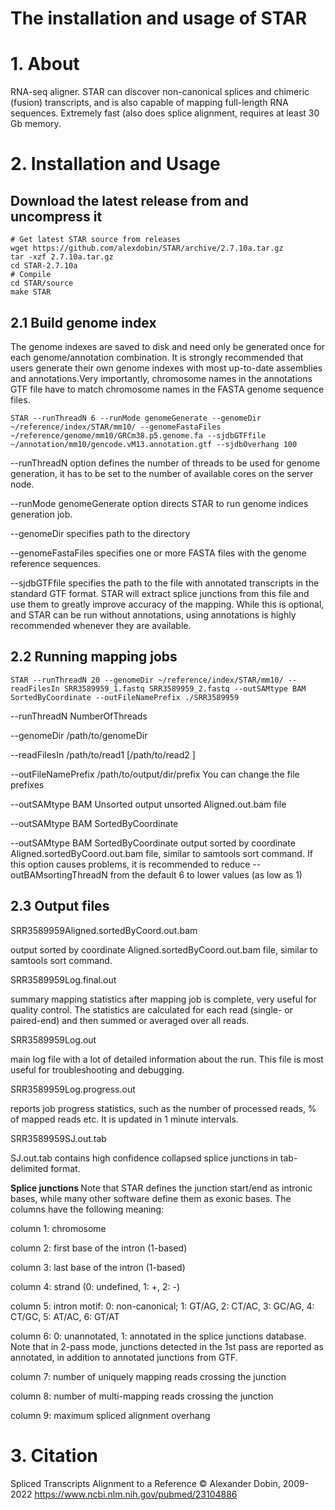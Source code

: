 # The installation and usage of STAR
# 1. About
RNA-seq aligner.  STAR can discover non-canonical splices and chimeric (fusion) transcripts, and is also capable of mapping full-length RNA sequences. Extremely fast (also does splice alignment, requires at least 30 Gb memory.
# 2. Installation and Usage
## Download the latest release from and uncompress it
```
# Get latest STAR source from releases
wget https://github.com/alexdobin/STAR/archive/2.7.10a.tar.gz
tar -xzf 2.7.10a.tar.gz
cd STAR-2.7.10a
# Compile
cd STAR/source
make STAR
```

## 2.1 Build genome index
The genome indexes are saved to disk and need only be generated once for each genome/annotation combination.  It is strongly recommended that users generate their own genome indexes with most up-to-date assemblies and annotations.Very importantly, chromosome names in the annotations GTF file have to match chromosome names in the FASTA genome sequence files.

```
STAR --runThreadN 6 --runMode genomeGenerate --genomeDir ~/reference/index/STAR/mm10/ --genomeFastaFiles ~/reference/genome/mm10/GRCm38.p5.genome.fa --sjdbGTFfile ~/annotation/mm10/gencode.vM13.annotation.gtf --sjdbOverhang 100
```

--runThreadN option defines the number of threads to be used for genome generation, it has
to be set to the number of available cores on the server node.

--runMode genomeGenerate option directs STAR to run genome indices generation job.

--genomeDir specifies path to the directory

--genomeFastaFiles specifies one or more FASTA files with the genome reference sequences.

--sjdbGTFfile specifies the path to the file with annotated transcripts in the standard GTF format. STAR will extract splice junctions from this file and use them to greatly improve accuracy of the mapping. While this is optional, and STAR can be run without annotations, using annotations is highly recommended whenever they are available.

## 2.2 Running mapping jobs

```
STAR --runThreadN 20 --genomeDir ~/reference/index/STAR/mm10/ --readFilesIn SRR3589959_1.fastq SRR3589959_2.fastq --outSAMtype BAM SortedByCoordinate --outFileNamePrefix ./SRR3589959
```

--runThreadN NumberOfThreads

--genomeDir /path/to/genomeDir

--readFilesIn /path/to/read1 [/path/to/read2 ]

--outFileNamePrefix /path/to/output/dir/prefix You can change the file prefixes

--outSAMtype BAM Unsorted output unsorted Aligned.out.bam file

--outSAMtype BAM SortedByCoordinate 

--outSAMtype BAM SortedByCoordinate output sorted by coordinate Aligned.sortedByCoord.out.bam file, similar to samtools sort command. If this option causes problems, it is recommended to reduce --outBAMsortingThreadN from the default 6 to lower values (as low as 1)

## 2.3 Output files

SRR3589959Aligned.sortedByCoord.out.bam   

output sorted by coordinate Aligned.sortedByCoord.out.bam file, similar to samtools sort command.

SRR3589959Log.final.out   

summary mapping statistics after mapping job is complete, very useful for quality control. The statistics are calculated for each read (single- or paired-end) and then summed or averaged over all reads.

SRR3589959Log.out   

main log file with a lot of detailed information about the run. This file is most useful for troubleshooting and debugging.

SRR3589959Log.progress.out   

reports job progress statistics, such as the number of processed reads, % of mapped reads etc. It is updated in 1 minute intervals.

SRR3589959SJ.out.tab   

SJ.out.tab contains high confidence collapsed splice junctions in tab-delimited format. 

<b> Splice junctions </b> Note that STAR defines the junction start/end as intronic bases, while many other software define them as exonic bases. The columns have the following meaning:

column 1: chromosome

column 2: first base of the intron (1-based)  

column 3: last base of the intron (1-based)

column 4: strand (0: undefined, 1: +, 2: -)  

column 5: intron motif: 0: non-canonical; 1: GT/AG, 2: CT/AC, 3: GC/AG, 4: CT/GC, 5: AT/AC, 6: GT/AT  

column 6: 0: unannotated, 1: annotated in the splice junctions database. Note that in 2-pass mode, junctions detected in the 1st pass are reported as annotated, in addition to annotated junctions from GTF.  

column 7: number of uniquely mapping reads crossing the junction  

column 8: number of multi-mapping reads crossing the junction  

column 9: maximum spliced alignment overhang  

# 3. Citation
Spliced Transcripts Alignment to a Reference © Alexander Dobin, 2009-2022 https://www.ncbi.nlm.nih.gov/pubmed/23104886
